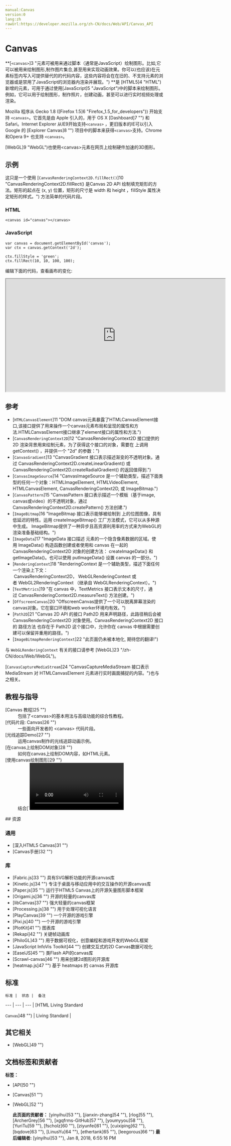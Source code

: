 ```yaml
---
manual:Canvas
version:0
lang:zh
rawUrl:https://developer.mozilla.org/zh-CN/docs/Web/API/Canvas_API
---
```


# Canvas

  

  

**[`<canvas>`]3 "<canvas>元素可被用来通过脚本（通常是JavaScript）绘制图形。比如,它可以被用来绘制图形,制作图片集合,甚至用来实现动画效果。你可以(也应该)在元素标签内写入可提供替代的的代码内容，这些内容将会在在旧的、不支持<canvas>元素的浏览器或是禁用了JavaScript的浏览器内渲染并展现。") **是 [HTML5]4 "HTML") 新增的元素，可用于通过使用[JavaScript]5 "JavaScript")中的脚本来绘制图形。例如，它可以用于绘制图形，制作照片，创建动画，甚至可以进行实时视频处理或渲染。

 

Mozilla 程序从 Gecko 1.8 ([Firefox 1.5]6 "Firefox_1.5_for_developers")) 开始支持 `<canvas>`。它首先是由 Apple 引入的，用于 OS X [Dashboard]7 "") 和 Safari。Internet Explorer 从IE9开始支持`<canvas>` ，更旧版本的IE可以引入 Google 的 [Explorer Canvas]8 "") 项目中的脚本来获得`<canvas>`支持。Chrome和Opera 9+ 也支持 `<canvas>`。

 

[WebGL]9 "WebGL")也使用&lt;canvas&gt;元素在网页上绘制硬件加速的3D图形。

 
## 示例<a name="示例"></a>
 

这只是一个使用 [`CanvasRenderingContext2D.fillRect()`]10 "CanvasRenderingContext2D.fillRect() 是Canvas 2D API 绘制填充矩形的方法。矩形的起点在 (x, y) 位置，矩形的尺寸是 width 和 height ，fillStyle 属性决定矩形的样式。") 方法简单的代码片段。

 
### HTML<a name="HTML"></a>
 
```
<canvas id="canvas"></canvas>
```
 
### JavaScript<a name="JavaScript"></a>
 
```
var canvas = document.getElementById('canvas');
var ctx = canvas.getContext('2d');

ctx.fillStyle = 'green';
ctx.fillRect(10, 10, 100, 100);
```
 

编辑下面的代码，查看画布的变化:

  

<iframe src='https://mdn.mozillademos.org/zh-CN/docs/Web/API/Canvas_API$samples/Playable_code?revision=1344632' width='700' height='360'></iframe>


 
## 参考<a name="参考"></a>
  
 * [`HTMLCanvasElement`]11 "DOM canvas元素暴露了HTMLCanvasElement接口,该接口提供了用来操作一个canvas元素布局和呈现的属性和方法.HTMLCanvasElement接口继承了element接口的属性和方法.")
 * [`CanvasRenderingContext2D`]12 "CanvasRenderingContext2D 接口提供的 2D 渲染背景用来绘制<canvas>元素，为了获得这个接口的对象，需要在 <canvas> 上调用 getContext() ，并提供一个 "2d" 的参数：")
 * [`CanvasGradient`]13 "CanvasGradient 接口表示描述渐变的不透明对象。通过 CanvasRenderingContext2D.createLinearGradient() 或 CanvasRenderingContext2D.createRadialGradient() 的返回值得到.")
 * [`CanvasImageSource`]14 "CanvasImageSource 是一个辅助类型，描述下面类型的任何一个对象：HTMLImageElement, HTMLVideoElement, HTMLCanvasElement, CanvasRenderingContext2D, 或 ImageBitmap.")
 * [`CanvasPattern`]15 "CanvasPattern 接口表示描述一个模板（基于image, canvas或video）的不透明对象，通过 CanvasRenderingContext2D.createPattern() 方法创建.")
 * [`ImageBitmap`]16 "ImageBitmap 接口表示能够被绘制到 <canvas> 上的位图图像，具有低延迟的特性。运用 createImageBitmap() 工厂方法模式，它可以从多种源中生成。 ImageBitmap提供了一种异步且高资源利用率的方式来为WebGL的渲染准备基础结构。")
 * [`ImageData`]17 "ImageData 接口描述 <canvas> 元素的一个隐含像素数据的区域。使用 ImageData() 构造函数创建或者使用和 canvas 在一起的 CanvasRenderingContext2D 对象的创建方法： createImageData() 和 getImageData()。也可以使用 putImageData() 设置 canvas 的一部分。")
 * [`RenderingContext`]18 "RenderingContext 是一个辅助类型，描述下面任何一个渲染上下文：  CanvasRenderingContext2D， WebGLRenderingContext 或者 WebGL2RenderingContext （继承自 WebGLRenderingContext）。")
 * [`TextMetrics`]19 "在 canvas 中，TextMetrics 接口表示文本的尺寸，通过 CanvasRenderingContext2D.measureText() 方法创建。")
 * [`OffscreenCanvas`]20 "OffscreenCanvas提供了一个可以脱离屏幕渲染的canvas对象。它在窗口环境和web worker环境均有效。")<i> </i>
 * [`Path2D`]21 "Canvas 2D API 的接口 Path2D 用来声明路径，此路径稍后会被CanvasRenderingContext2D 对象使用。CanvasRenderingContext2D 接口的 路径方法 也存在于 Path2D 这个接口中，允许你在 canvas 中根据需要创建可以保留并重用的路径。")<i> </i>
 * [`ImageBitmapRenderingContext`]22 "此页面仍未被本地化, 期待您的翻译!")<i> </i>
  
 

与 `WebGLRenderingContext` 有关的接口请参考 [WebGL]23 "/zh-CN/docs/Web/WebGL")。

 

[`CanvasCaptureMediaStream`]24 "CanvasCaptureMediaStream 接口表示 MediaStream 对 HTMLCanvasElement 元素进行实时画面捕捉的内容。")也与之相关。

 
## 教程与指导<a name="Documentation"></a>
 <dl> <dt>[Canvas 教程]25 "")</dt> <dd>包括了&lt;canvas&gt;的基本用法与高级功能的综合性教程。</dd> <dt>[代码片段: Canvas]26 "")</dt> <dd>一些面向开发者的 &lt;canvas&gt; 代码片段。</dd> <dt>[光线追踪Demo]27 "")</dt> <dd>运用canvas制作的光线追踪动画示例。</dd> <dt>[在canvas上绘制DOM对象]28 "")</dt> <dd>如何在canvas上绘制DOM内容，如HTML元素。</dd> <dt>[使用canvas绘制图形]29 "") </dt> <dd>结合[`<video>`]30 "HTML <video> 元素 用于在HTML或者XHTML文档中嵌入视频内容。")和 [`<canvas>`]3 "<canvas>元素可被用来通过脚本（通常是JavaScript）绘制图形。比如,它可以被用来绘制图形,制作图片集合,甚至用来实现动画效果。你可以(也应该)在元素标签内写入可提供替代的的代码内容，这些内容将会在在旧的、不支持<canvas>元素的浏览器或是禁用了JavaScript的浏览器内渲染并展现。")来实现实时操作视频数据。</dd> </dl> 
## 资源<a name="Resources"></a>
 
### 通用<a name="通用"></a>
 
 * [深入HTML5 Canvas]31 "")
 * [Canvas手册]32 "")
  
### 库<a name="Libraries"></a>
 
 * [Fabric.js]33 "") 具有SVG解析功能的开源canvas库
 * [Kinetic.js]34 "") 专注于桌面与移动应用中的交互操作的开源canvas库
 * [Paper.js]35 "") 运行于HTML5 Canvas上的开源矢量图形脚本框架
 * [Origami.js]36 "") 开源的轻量的canvas库
 * [libCanvas]37 "") 强大轻量的canvas框架
 * [Processing.js]38 "") 用于处理可视化语言
 * [PlayCanvas]39 "") 一个开源的游戏引擎
 * [Pixi.js]40 "") 一个开源的游戏引擎
 * [PlotKit]41 "") 图表库
 * [Rekapi]42 "") 关键帧动画库
 * [PhiloGL]43 "") 用于数据可视化，创意编程和游戏开发的WebGL框架
 * [JavaScript InfoVis Toolkit]44 "") 创建交互式的2D Canvas数据可视化
 * [EaselJS]45 "") 类Flash API的canvas库
 * [Scrawl-canvas]46 "") 用来创建2d图形的开源库
 * [heatmap.js]47 "") 基于 heatmaps 的 canvas 开源库
  
## 标准<a name="Specifications"></a>

    标准 |  状态 |  备注 
  ---  |  ---  |  ---  | 
   [HTML Living Standard<br></br><small>Canvas</small>]48 "") |  Living Standard |    
 
  
## 其它相关<a name="其它相关"></a>
 
 * [WebGL]49 "")
  

   
## 文档标签和贡献者
   **标签：** 
 * [API]50 "")
 * [Canvas]51 "")
 * [WebGL]52 "")
  
   **此页面的贡献者：** [yinyihui]53 ""), [jianxin-zhang]54 ""), [rlog]55 ""), [ArcherGrey]56 ""), [xgqfrms-GitHub]57 ""), [youmyyou]58 ""), [YuriTu]59 ""), [fscholz]60 ""), [ziyunfei]61 ""), [cuixiping]62 ""), [bqdove]63 ""), [LinusYu]64 ""), [ethertank]65 ""), [leegorous]66 "") 
   **最后编辑者:** [yinyihui]53 ""), <time>Jan 8, 2018, 6:55:16 PM</time> 
 
 
